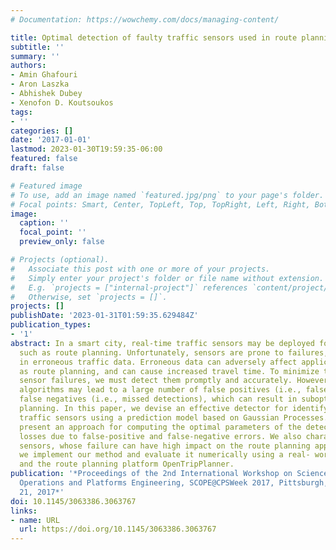 ```yaml
---
# Documentation: https://wowchemy.com/docs/managing-content/

title: Optimal detection of faulty traffic sensors used in route planning
subtitle: ''
summary: ''
authors:
- Amin Ghafouri
- Aron Laszka
- Abhishek Dubey
- Xenofon D. Koutsoukos
tags:
- ''
categories: []
date: '2017-01-01'
lastmod: 2023-01-30T19:59:35-06:00
featured: false
draft: false

# Featured image
# To use, add an image named `featured.jpg/png` to your page's folder.
# Focal points: Smart, Center, TopLeft, Top, TopRight, Left, Right, BottomLeft, Bottom, BottomRight.
image:
  caption: ''
  focal_point: ''
  preview_only: false

# Projects (optional).
#   Associate this post with one or more of your projects.
#   Simply enter your project's folder or file name without extension.
#   E.g. `projects = ["internal-project"]` references `content/project/deep-learning/index.md`.
#   Otherwise, set `projects = []`.
projects: []
publishDate: '2023-01-31T01:59:35.629484Z'
publication_types:
- '1'
abstract: In a smart city, real-time traffic sensors may be deployed for various applications,
  such as route planning. Unfortunately, sensors are prone to failures, which result
  in erroneous traffic data. Erroneous data can adversely affect applications such
  as route planning, and can cause increased travel time. To minimize the impact of
  sensor failures, we must detect them promptly and accurately. However, typical detection
  algorithms may lead to a large number of false positives (i.e., false alarms) and
  false negatives (i.e., missed detections), which can result in suboptimal route
  planning. In this paper, we devise an effective detector for identifying faulty
  traffic sensors using a prediction model based on Gaussian Processes. Further, we
  present an approach for computing the optimal parameters of the detector which minimize
  losses due to false-positive and false-negative errors. We also characterize critical
  sensors, whose failure can have high impact on the route planning application. Finally,
  we implement our method and evaluate it numerically using a real- world dataset
  and the route planning platform OpenTripPlanner.
publication: '*Proceedings of the 2nd International Workshop on Science of Smart City
  Operations and Platforms Engineering, SCOPE@CPSWeek 2017, Pittsburgh, PA, USA, April
  21, 2017*'
doi: 10.1145/3063386.3063767
links:
- name: URL
  url: https://doi.org/10.1145/3063386.3063767
---
```

